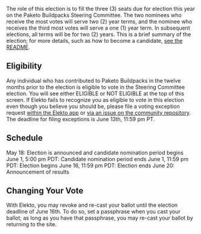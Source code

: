 The role of this election is to fill the three (3) seats due for election this year on the Paketo Buildpacks Steering Committee. The two nominees who receive the most votes will serve two (2) year terms, and the nominee who receives the third most votes will serve a one (1) year term. In subsequent elections, all terms will be for two (2) years. This is a brief summary of the election; for more details, such as how to become a candidate, [see the README](https://github.com/cloudfoundry/community/tree/main/elections/2023/Paketo#readme).

## Eligibility

Any individual who has contributed to Paketo Buildpacks in the twelve months prior to the election is eligible to vote in the Steering Committee election. You will see either ELIGIBLE or NOT ELIGIBLE at the top of this screen. If Elekto fails to recognize you as eligible to vote in this election even though you believe you should be, please file a voting exception request [within the Elekto app](https://elections.cloudfoundry.org/app/elections/2023---Paketo-SC/exception) or [via an issue on the community repository](https://github.com/cloudfoundry/community/issues/new?assignees=&labels=election&template=request-to-be-elector-for-paketo-buildpacks-sc-election.md&title=Request+to+be+an+elector+for+Paketo+Steering+Committee+election). The deadline for filing exceptions is June 13th, 11:59 pm PT.

## Schedule

May 18: Election is announced and candidate nomination period begins
June 1, 5:00 pm PDT: Candidate nomination period ends
June 1, 11:59 pm PDT: Election begins
June 16, 11:59 pm PDT: Election ends
June 20: Announcement of results

## Changing Your Vote

With Elekto, you may revoke and re-cast your ballot until the election deadline of June 16th. To do so, set a passphrase when you cast your ballot; as long as you have that passphrase, you may re-cast your ballot by returning to the site.
